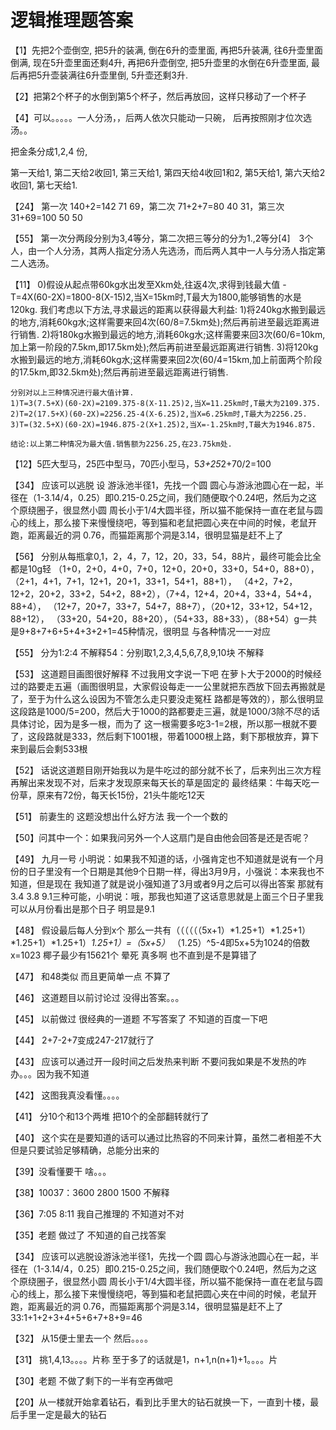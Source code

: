 # 逻辑推理题答案
【1】先把2个壶倒空, 把5升的装满, 倒在6升的壶里面, 再把5升装满, 往6升壶里面倒满, 现在5升壶里面还剩4升, 再把6升壶倒空, 把5升壶里的水倒在6升壶里面, 最后再把5升壶装满往6升壶里倒, 5升壶还剩3升.

【2】把第2个杯子的水倒到第5个杯子，然后再放回，这样只移动了一个杯子

【4】可以。。。。。一人分汤，，后两人依次只能动一只碗， 后再按照刚才位次选汤。。

把金条分成1,2,4 份,

第一天给1, 第二天给2收回1, 第三天给1, 第四天给4收回1和2, 第5天给1, 第六天给2收回1, 第七天给1.

【24】 第一次 140+2=142 71 69，第二次 71+2+7=80 40 31，第三次 31+69=100 50 50

【55】 第一次分两段分别为3,4等分，第二次把三等分的分为1.,2等分[4]　3个人，由一个人分汤，其两人指定分汤人先选汤，而后两人其中一人与分汤人指定第二人选汤。

【11】
	0)假设从起点带60kg水出发至Xkm处,往返4次,求得到钱最大值 -
	T=4X(60-2X)=1800-8(X-15)2,当X=15km时,T最大为1800,能够销售的水是120kg.
	我们考虑以下方法,寻求最远的距离以获得最大利益:
	1)将240kg水搬到最远的地方,消耗60kg水;这样需要来回4次(60/8=7.5km处);然后再前进至最远距离进行销售.
	2)将180kg水搬到最远的地方,消耗60kg水;这样需要来回3次(60/6=10km,加上第一阶段的7.5km,即17.5km处);然后再前进至最远距离进行销售.
	3)将120kg水搬到最远的地方,消耗60kg水;这样需要来回2次(60/4=15km,加上前面两个阶段的17.5km,即32.5km处);然后再前进至最远距离进行销售.

	分别对以上三种情况进行最大值计算.
	1)T=3(7.5+X)(60-2X)=2109.375-8(X-11.25)2,当X=11.25km时,T最大为2109.375.
	2)T=2(17.5+X)(60-2X)=2256.25-4(X-6.25)2,当X=6.25km时,T最大为2256.25.
	3)T=(32.5+X)(60-2X)=1946.875-2(X+1.25)2,当X=-1.25km时,T最大为1946.875.

	结论:以上第二种情况为最大值.销售额为2256.25,在23.75km处.

【12】5匹大型马，25匹中型马，70匹小型马，5*3+25*2+70/2=100

【34】 应该可以逃脱
	设 游泳池半径1，先找一个圆 圆心与游泳池圆心在一起，半径在（1-3.14/4，0.25）即0.215-0.25之间，我们随便取个0.24吧，然后为之这个原绕圈子，很显然小圆 周长小于1/4大圆半径，所以猫不能保持一直在老鼠与圆心的线上，那么接下来慢慢绕吧，等到猫和老鼠把圆心夹在中间的时候，老鼠开跑，距离最近的洞 0.76，而猫距离那个洞是3.14，很明显猫是赶不上了

【56】 分别从每瓶拿0,1，2，4，7，12，20，33，54，88片，最终可能会比全都是10g轻 （1+0，2+0，4+0，7+0，12+0，20+0，33+0，54+0，88+0）， （2+1，4+1，7+1，12+1，20+1，33+1，54+1，88+1）， （4+2，7+2，12+2，20+2，33+2，54+2，88+2），（7+4，12+4，20+4，33+4，54+4，88+4）， （12+7，20+7，33+7，54+7，88+7），（20+12，33+12，54+12，88+12）， （33+20，54+20，88+20），（54+33，88+33），（88+54）g一共是9+8+7+6+5+4+3+2+1=45种情况，很明显 与各种情况一一对应

【55】 分为1:2:4 不解释54：分别取1,2,3,4,5,6,7,8,9,10块 不解释

【53】 这道题目画图很好解释 不过我用文字说一下吧 在萝卜大于2000的时候经过的路要走五遍（画图很明显，大家假设每走一一公里就把东西放下回去再搬就是了，至于为什么这么设因为不管怎么走只要没走冤枉 路都是等效的），那么很明显这段路是1000/5=200，然后大于1000的路都要走三遍，就是1000/3除不尽的话具体讨论，因为是多一根，而为了 这一根需要多吃3-1=2根，所以那一根就不要了，这段路就是333，然后剩下1001根，带着1000根上路，剩下那根放弃，算下来到最后会剩533根 

【52】 话说这道题目刚开始我以为是牛吃过的部分就不长了，后来列出三次方程再解出来发现不对，后来才发现原来每天长的草是固定的 最终结果：牛每天吃一份草，原来有72份，每天长15份，21头牛能吃12天

【51】 前妻生的 这题没想出什么好方法 我一个一个数的 

【50】问其中一个：如果我问另外一个人这扇门是自由他会回答是还是否呢？

【49】 九月一号 小明说：如果我不知道的话，小强肯定也不知道就是说有一个月份的日子里没有一个日期是其他9个日期一样，得出3月9月，小强说：本来我也不知道，但是现在 我知道了就是说小强知道了3月或者9月之后可以得出答案 那就有3.4 3.8 9.1三种可能，小明说：哦，那我也知道了这话意思就是上面三个日子里我可以从月份看出是那个日子 明显是9.1

【48】 假设最后每人分到x个 那么一共有（（（（（（5x+1）*1.25+1）*1.25+1）*1.25+1）*1.25+1）*1.25+1）=（5x+5）* （1.25）^5-4即5x+5为1024的倍数x=1023 椰子最少有15621个 晕死 真多啊 也不直到是不是算错了

【47】 和48类似 而且更简单一点 不算了

【46】 这道题目以前讨论过 没得出答案。。。

【45】 以前做过 很经典的一道题 不写答案了 不知道的百度一下吧

【44】 2+7-2+7变成247-217就行了

【43】 应该可以通过开一段时间之后发热来判断 不要问我如果是不发热的咋办。。。因为我不知道

【42】 这图我真没看懂。。。。

【41】 分10个和13个两堆 把10个的全部翻转就行了

【40】 这个实在是要知道的话可以通过比热容的不同来计算，虽然二者相差不大但是只要试验足够精确，总能分出来的

【39】没看懂要干 啥。。。

【38】10037：3600 2800 1500 不解释

【36】7:05 8:11 我自己推理的 不知道对不对

【35】老题 做过了 不知道的自己找答案

【34】 应该可以逃脱设游泳池半径1，先找一个圆 圆心与游泳池圆心在一起，半径在（1-3.14/4，0.25）即0.215-0.25之间，我们随便取个0.24吧，然后为之这个原绕圈子，很显然小圆 周长小于1/4大圆半径，所以猫不能保持一直在老鼠与圆心的线上，那么接下来慢慢绕吧，等到猫和老鼠把圆心夹在中间的时候，老鼠开跑，距离最近的洞 0.76，而猫距离那个洞是3.14，很明显猫是赶不上了33:1+1+2+3+4+5+6+7+8+9=46 

【32】 从15便士里去一个 然后。。。。

【31】 挑1,4,13。。。。片称 至于多了的话就是1，n+1,n(n+1)+1。。。。片

【30】老题 不做了剩下的一半有空再做吧

【20】从一楼就开始拿着钻石，看到比手里大的钻石就换一下，一直到十楼，最后手里一定是最大的钻石